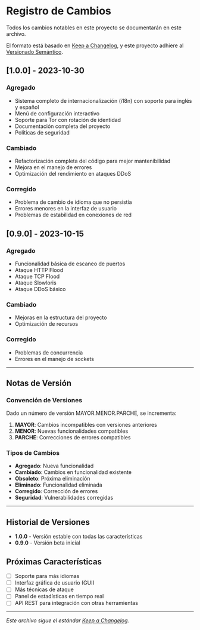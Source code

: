 # Registro de Cambios

Todos los cambios notables en este proyecto se documentarán en este archivo.

El formato está basado en [Keep a Changelog](https://keepachangelog.com/es/1.0.0/),
y este proyecto adhiere al [Versionado Semántico](https://semver.org/spec/v2.0.0.html).

## [1.0.0] - 2023-10-30

### Agregado
- Sistema completo de internacionalización (i18n) con soporte para inglés y español
- Menú de configuración interactivo
- Soporte para Tor con rotación de identidad
- Documentación completa del proyecto
- Políticas de seguridad

### Cambiado
- Refactorización completa del código para mejor mantenibilidad
- Mejora en el manejo de errores
- Optimización del rendimiento en ataques DDoS

### Corregido
- Problema de cambio de idioma que no persistía
- Errores menores en la interfaz de usuario
- Problemas de estabilidad en conexiones de red

## [0.9.0] - 2023-10-15

### Agregado
- Funcionalidad básica de escaneo de puertos
- Ataque HTTP Flood
- Ataque TCP Flood
- Ataque Slowloris
- Ataque DDoS básico

### Cambiado
- Mejoras en la estructura del proyecto
- Optimización de recursos

### Corregido
- Problemas de concurrencia
- Errores en el manejo de sockets

---

## Notas de Versión

### Convención de Versiones

Dado un número de versión MAYOR.MENOR.PARCHE, se incrementa:

1. **MAYOR**: Cambios incompatibles con versiones anteriores
2. **MENOR**: Nuevas funcionalidades compatibles
3. **PARCHE**: Correcciones de errores compatibles

### Tipos de Cambios

- **Agregado**: Nueva funcionalidad
- **Cambiado**: Cambios en funcionalidad existente
- **Obsoleto**: Próxima eliminación
- **Eliminado**: Funcionalidad eliminada
- **Corregido**: Corrección de errores
- **Seguridad**: Vulnerabilidades corregidas

---

## Historial de Versiones

- **1.0.0** - Versión estable con todas las características
- **0.9.0** - Versión beta inicial

## Próximas Características

- [ ] Soporte para más idiomas
- [ ] Interfaz gráfica de usuario (GUI)
- [ ] Más técnicas de ataque
- [ ] Panel de estadísticas en tiempo real
- [ ] API REST para integración con otras herramientas

---

*Este archivo sigue el estándar [Keep a Changelog](https://keepachangelog.com/es/1.0.0/).*
